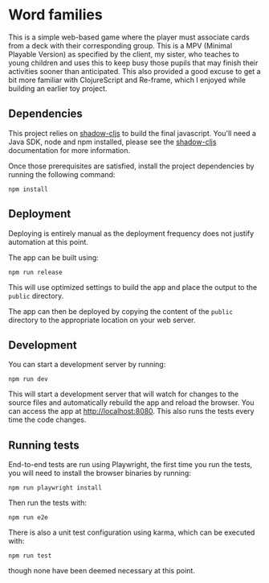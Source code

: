# Word families

This is a simple web-based game where the player must associate cards from a deck with their corresponding group.
This is a MPV (Minimal Playable Version) as specified by the client, my sister, who teaches to young children and uses this to keep busy those pupils that may finish their activities sooner than anticipated.
This also provided a good excuse to get a bit more familiar with ClojureScript and Re-frame, which I enjoyed while building an earlier toy project.

## Dependencies

This project relies on [shadow-cljs](https://github.com/thheller/shadow-cljs) to build the final javascript. You'll need a Java SDK, node and npm installed, please see the [shadow-cljs](https://shadow-cljs.github.io/docs/UsersGuide.html#_installation) documentation for more information.

Once those prerequisites are satisfied, install the project dependencies by running the following command:

```shell
npm install
```
## Deployment

Deploying is entirely manual as the deployment frequency does not justify automation at this point.

The app can be built using:

```shell
npm run release
```

This will use optimized settings to build the app and place the output to the `public` directory.

The app can then be deployed by copying the content of the `public` directory to the appropriate location on your web server.

## Development

You can start a development server by running:

```shell
npm run dev
```

This will start a development server that will watch for changes to the source files and automatically rebuild the app and reload the browser. You can access the app at [http://localhost:8080](http://localhost:8080). This also runs the tests every time the code changes.

## Running tests

End-to-end tests are run using Playwright, the first time you run the tests, you will need to install the browser binaries by running:

```shell
npm run playwright install
```

Then run the tests with:

```shell
npm run e2e
```

There is also a unit test configuration using karma, which can be executed with:

```shell
npm run test
```

though none have been deemed necessary at this point.
